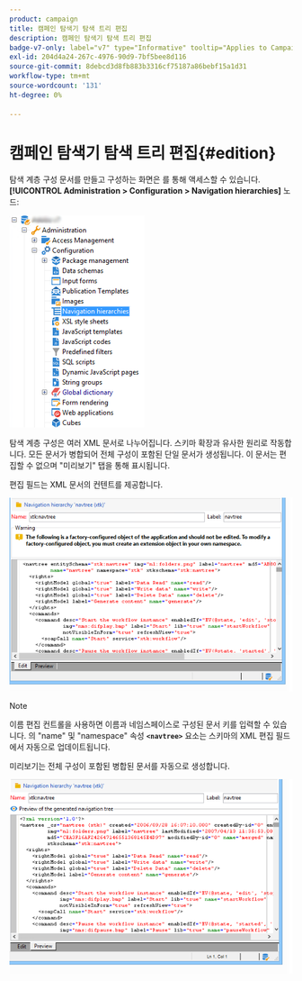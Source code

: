 ```yaml
---
product: campaign
title: 캠페인 탐색기 탐색 트리 편집
description: 캠페인 탐색기 탐색 트리 편집
badge-v7-only: label="v7" type="Informative" tooltip="Applies to Campaign Classic v7 only"
exl-id: 204d4a24-267c-4976-90d9-7bf5bee8d116
source-git-commit: 8debcd3d8fb883b3316cf75187a86bebf15a1d31
workflow-type: tm+mt
source-wordcount: '131'
ht-degree: 0%

---
```



# 캠페인 탐색기 탐색 트리 편집{#edition}

탐색 계층 구성 문서를 만들고 구성하는 화면은 를 통해 액세스할 수 있습니다. **[!UICONTROL Administration > Configuration > Navigation hierarchies]** 노드:

![](assets/d_ncs_integration_navigation_arbo.png)

탐색 계층 구성은 여러 XML 문서로 나누어집니다. 스키마 확장과 유사한 원리로 작동합니다. 모든 문서가 병합되어 전체 구성이 포함된 단일 문서가 생성됩니다. 이 문서는 편집할 수 없으며 &quot;미리보기&quot; 탭을 통해 표시됩니다.

편집 필드는 XML 문서의 컨텐트를 제공합니다.

![](assets/d_ncs_integration_navigation_edit.png)

>[!NOTE]
>
>이름 편집 컨트롤을 사용하면 이름과 네임스페이스로 구성된 문서 키를 입력할 수 있습니다. 의 &quot;name&quot; 및 &quot;namespace&quot; 속성 **`<navtree>`** 요소는 스키마의 XML 편집 필드에서 자동으로 업데이트됩니다.

미리보기는 전체 구성이 포함된 병합된 문서를 자동으로 생성합니다.

![](assets/d_ncs_integration_navigation_preview.png)
